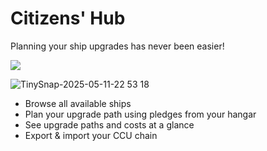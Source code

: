 # Citizens' Hub

Planning your ship upgrades has never been easier!

[![](https://dcbadge.limes.pink/api/server/AEuRtb5Vy8)](https://discord.gg/AEuRtb5Vy8)

![TinySnap-2025-05-11-22 53 18](https://github.com/user-attachments/assets/01c2322d-c0eb-4bec-94ef-7aa302c99e42)

- Browse all available ships
- Plan your upgrade path using pledges from your hangar
- See upgrade paths and costs at a glance
- Export & import your CCU chain
